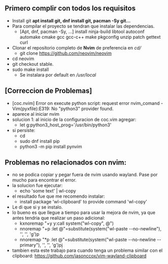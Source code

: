 ## Primero complir con todos los requisitos
* Install git **apt install git, dnf install git, pacman -Sy git...**
* Para compilar el proyecto se tendran que instalar las dependencias.
   - [Apt, dnf, pacman -Sy, ...] install ninja-build libtool autoconf automake cmake gcc gcc-c++ make pkgconfig unzip patch gettext curl
* Clonar el repositorio completo de **Nvim** de preferencia en *cd/*
   - git clone <https://github.com/neovim/neovim>
* cd neovim
* git checkout stable.
* sudo make install
   - Se instalara por default en */usr/local*

## [Correccion de Problemas] 
* [coc.nvim] Error on execute python script: request error nvim_comand - 
Vim(pyxfile):E319: No "python3" provider found.
* aparece al iniciar nvim
* solucion 1: al inicio de la configuracion de coc.vim agregar:
   - let g:python3_host_prog='/usr/bin/python3'
* si persiste:
   - cd
   - sudo dnf install pip
   - python3 -m pip install pynvim

## Problemas no relacionados con nvim:
* no se podica copiar y pegar fuera de nvim usando wayland. Pase por mucho para encontrar el error.
* la solucion fue ejecutar:
   - echo 'some text' | wl-copy
* el resultado fue que me recomendo instalar:
   - install package 'wl-clipboard' to provide command 'wl-copy'
* Le di que si y se instalo.
* lo bueno es que llegue a tiempo para usar la mejora de nvim, ya que antes tendria que realizar un paso adicional:
   - kxnoremap "+y y:call system("wl-copy", @")<cr>
   - nnoremap "+p :let @"=substitute(system("wl-paste --no-newline"), '<C-v><C-m>', '', 'g')<cr>p
   - nnoremap "*p :let @"=substitute(system("wl-paste --no-newline --primary"), '<C-v><C-m>', '', 'g')<cr>pj
* tambien esta este trabajo para cuando tenga un problema similar con el
   clipboard: <https://github.com/jasonccox/vim-wayland-clipboard>
